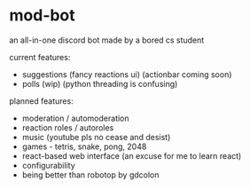 # mod-bot
an all-in-one discord bot made by a bored cs student

current features:
- suggestions (fancy reactions ui) (actionbar coming soon)
- polls (wip) (python threading is confusing)

planned features:
- moderation / automoderation
- reaction roles / autoroles
- music (youtube pls no cease and desist)
- games - tetris, snake, pong, 2048
- react-based web interface (an excuse for me to learn react)
- configurability
- being better than robotop by gdcolon
